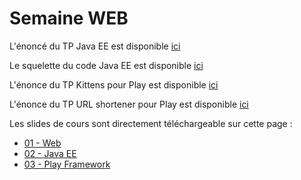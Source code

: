 Semaine WEB
======================

L'énoncé du TP Java EE est disponible [ici](https://github.com/mathieuancelin/poitiers-2013/blob/master/todo.md)

Le squelette du code Java EE est disponible [ici](https://github.com/mathieuancelin/poitiers-2013/raw/master/todo-tp.zip)

L'énonce du TP Kittens pour Play est disponible [ici](https://github.com/mathieuancelin/EMN-Play/wiki/Kittens)

L'énonce du TP URL shortener pour Play est disponible [ici](https://github.com/mathieuancelin/EMN-Play/wiki/URL-shortener)

Les slides de cours sont directement téléchargeable sur cette page :

* [01 - Web](https://github.com/mathieuancelin/poitiers-2013/raw/master/01-Web.pdf)
* [02 - Java EE](https://github.com/mathieuancelin/poitiers-2013/raw/master/03-JavaEE.pdf)
* [03 - Play Framework](https://github.com/mathieuancelin/poitiers-2013/raw/master/04-PlayFramework.pdf)
